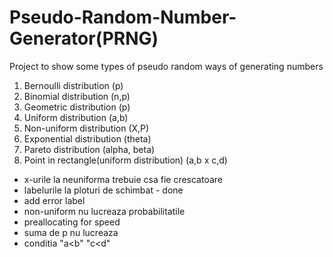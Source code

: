 # Pseudo-Random-Number-Generator(PRNG)
Project to show some types of pseudo random ways of generating numbers

1. Bernoulli distribution (p)
2. Binomial distribution (n,p)
3. Geometric distribution (p)
4. Uniform distribution (a,b)
5. Non-uniform distribution (X,P)
6. Exponential distribution (theta)
7. Pareto distribution (alpha, beta)
8. Point in rectangle(uniform distribution) (a,b x c,d)


- x-urile la neuniforma trebuie csa fie crescatoare
- labelurile la ploturi de schimbat - done
- add error label
- non-uniform nu lucreaza probabilitatile
- preallocating for speed
- suma de p nu lucreaza
- conditia "a<b" "c<d"